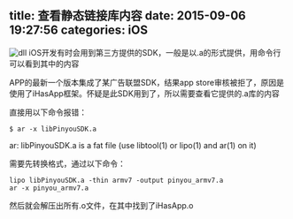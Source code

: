 title: 查看静态链接库内容
date: 2015-09-06 19:27:56
categories: iOS
---
![dll](http://pic.kyfxbl.com/dll.jpg)
iOS开发有时会用到第三方提供的SDK，一般是以.a的形式提供，用命令行可以看到其中的内容
<!--more-->

APP的最新一个版本集成了某广告联盟SDK，结果app store审核被拒了，原因是使用了iHasApp框架。怀疑是此SDK用到了，所以需要查看它提供的.a库的内容

直接用以下命令报错：
```
$ ar -x libPinyouSDK.a
```
ar: libPinyouSDK.a is a fat file (use libtool(1) or lipo(1) and ar(1) on it)

需要先转换格式，通过以下命令：
```
lipo libPinyouSDK.a -thin armv7 -output pinyou_armv7.a
ar -x pinyou_armv7.a
```

然后就会解压出所有.o文件，在其中找到了iHasApp.o
